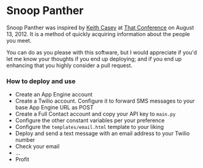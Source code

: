 Snoop Panther
=============

Snoop Panther was inspired by [Keith Casey](http://caseysoftware.com/) at [That Conference](http://www.thatconference.com/) on August 13, 2012. It is a method of quickly acquiring information about the people you meet.

You can do as you please with this software, but I would appreciate if you'd let me know your thoughts if you end up deploying; and if you end up enhancing that you highly consider a pull request.

### How to deploy and use
* Create an App Engine account
* Create a Twilio account. Configure it to forward SMS messages to your base App Engine URL as POST
* Create a Full Contact account and copy your API key to ```main.py```
* Configure the other constant variables per your preference
* Configure the ```templates/email.html``` template to your liking
* Deploy and send a text message with an email address to your Twilio number
* Check your email
* ...
* Profit
